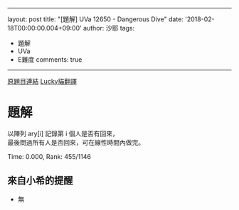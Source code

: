 
---
layout: post
title: "[題解] UVa 12650 - Dangerous Dive"
date: '2018-02-18T00:00:00.004+09:00'
author: 沙耶
tags:
- 題解
- UVa
- E難度
comments: true
---

[原題目連結](https://uva.onlinejudge.org/index.php?option=com_onlinejudge&Itemid=8&category=24&page=show_problem&problem=4379)
[Lucky貓翻譯](http://luckycat.kshs.kh.edu.tw/homework/q12650.htm)

# 題解

以陣列 ary[i] 記錄第 i 個人是否有回來，  
最後問過所有人是否回來，可在線性時間內做完。

Time: 0.000, Rank: 455/1146

## 來自小希的提醒

- 無